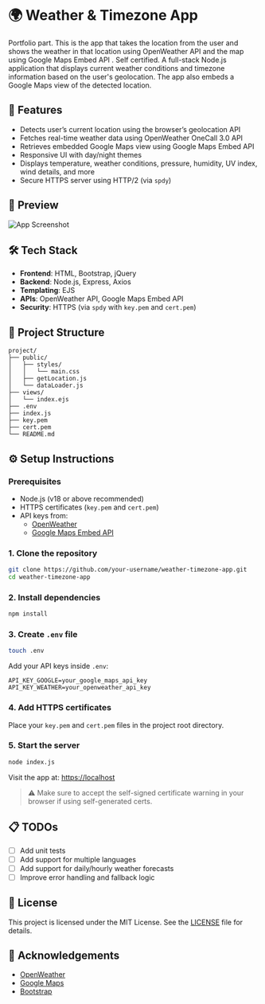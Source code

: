 # 🌍 Weather & Timezone App

Portfolio part. This is the app that takes the location from the user and shows the weather in that location using OpenWeather API and the map using Google Maps Embed API . Self certified.
A full-stack Node.js application that displays current weather conditions and timezone information based on the user's geolocation. The app also embeds a Google Maps view of the detected location.

## 🚀 Features

- Detects user’s current location using the browser’s geolocation API
- Fetches real-time weather data using OpenWeather OneCall 3.0 API
- Retrieves embedded Google Maps view using Google Maps Embed API
- Responsive UI with day/night themes
- Displays temperature, weather conditions, pressure, humidity, UV index, wind details, and more
- Secure HTTPS server using HTTP/2 (via `spdy`)

## 📸 Preview

![App Screenshot](https://via.placeholder.com/900x400?text=Preview+Coming+Soon)

## 🛠️ Tech Stack

- **Frontend**: HTML, Bootstrap, jQuery
- **Backend**: Node.js, Express, Axios
- **Templating**: EJS
- **APIs**: OpenWeather API, Google Maps Embed API
- **Security**: HTTPS (via `spdy` with `key.pem` and `cert.pem`)

## 📂 Project Structure

```
project/
├── public/
│   ├── styles/
│   │   └── main.css
│   ├── getLocation.js
│   └── dataLoader.js
├── views/
│   └── index.ejs
├── .env
├── index.js
├── key.pem
├── cert.pem
└── README.md
```

## ⚙️ Setup Instructions

### Prerequisites

- Node.js (v18 or above recommended)
- HTTPS certificates (`key.pem` and `cert.pem`)
- API keys from:
  - [OpenWeather](https://openweathermap.org/api/one-call-3)
  - [Google Maps Embed API](https://developers.google.com/maps/documentation/embed)

### 1. Clone the repository

```bash
git clone https://github.com/your-username/weather-timezone-app.git
cd weather-timezone-app
```

### 2. Install dependencies

```bash
npm install
```

### 3. Create `.env` file

```bash
touch .env
```

Add your API keys inside `.env`:

```
API_KEY_GOOGLE=your_google_maps_api_key
API_KEY_WEATHER=your_openweather_api_key
```

### 4. Add HTTPS certificates

Place your `key.pem` and `cert.pem` files in the project root directory.

### 5. Start the server

```bash
node index.js
```

Visit the app at: [https://localhost](https://localhost)

> ⚠️ Make sure to accept the self-signed certificate warning in your browser if using self-generated certs.

## 📋 TODOs

- [ ] Add unit tests
- [ ] Add support for multiple languages
- [ ] Add support for daily/hourly weather forecasts
- [ ] Improve error handling and fallback logic

## 🧾 License

This project is licensed under the MIT License. See the [LICENSE](LICENSE) file for details.

## 🙌 Acknowledgements

- [OpenWeather](https://openweathermap.org)
- [Google Maps](https://maps.google.com)
- [Bootstrap](https://getbootstrap.com)
